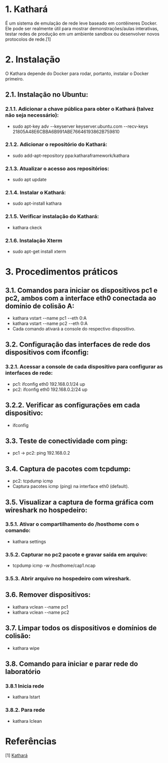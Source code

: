 # 1. Kathará
É um sistema de emulação de rede leve baseado em contêineres Docker. Ele pode ser realmente útil para mostrar demonstrações/aulas interativas, testar redes de produção em um ambiente sandbox ou desenvolver novos protocolos de rede.[1] 

# 2. Instalação
O Kathara depende do Docker para rodar, portanto, instalar o Docker primeiro.

## 2.1. Instalação no Ubuntu:
### 2.1.1. Adicionar a chave pública para obter o Kathará (talvez não seja necessário): 
- sudo apt-key adv --keyserver keyserver.ubuntu.com --recv-keys 21805A48E6CBBA6B991ABE76646193862B759810
### 2.1.2. Adicionar o repositório do Kathará:
- sudo add-apt-repository ppa:katharaframework/kathara
### 2.1.3. Atualizar o acesso aos repositórios:
- sudo apt update
### 2.1.4. Instalar o Kathará:
- sudo apt-install kathara
### 2.1.5. Verificar instalação do Kathará:
- kathara ckeck 
### 2.1.6. Instalação Xterm
- sudo apt-get install xterm

# 3. Procedimentos práticos
## 3.1. Comandos para iniciar os dispositivos pc1 e pc2, ambos com a interface eth0 conectada ao domínio de colisão A:
- kathara vstart --name pc1 --eth 0:A
- kathara vstart --name pc2 --eth 0:A
- Cada comando ativará a console do respectivo dispositivo.
## 3.2. Configuração das interfaces de rede dos dispositivos com ifconfig:
### 3.2.1. Acessar a console de cada dispositivo para configurar as interfaces de rede:
- pc1: ifconfig eth0 192.168.0.1/24 up
- pc2: ifconfig eth0 192.168.0.2/24 up
## 3.2.2. Verificar as configurações em cada dispositivo:
- ifconfig
## 3.3. Teste de conectividade com ping:
- pc1 -> pc2: ping 192.168.0.2
## 3.4. Captura de pacotes com tcpdump:
- pc2: tcpdump icmp
- Captura pacotes icmp (ping) na interface eth0 (default).
## 3.5. Visualizar a captura de forma gráfica com wireshark no hospedeiro:
### 3.5.1. Ativar o compartilhamento do /hosthome com o comando:
- kathara settings
### 3.5.2. Capturar no pc2 pacote e gravar saída em arquivo:
- tcpdump icmp -w /hosthome/cap1.ncap
### 3.5.3. Abrir arquivo no hospedeiro com wireshark.
## 3.6. Remover dispositivos:
- kathara vclean --name pc1
- kathara vclean --name pc2
## 3.7. Limpar todos os dispositivos e domínios de colisão:
- kathara wipe
## 3.8. Comando para iniciar e parar rede do laboratório
### 3.8.1 Inicia rede
- kathara lstart
### 3.8.2. Para rede
- kathara lclean

# Referências
[1] [Kathará](https://github.com/KatharaFramework/Kathara)
